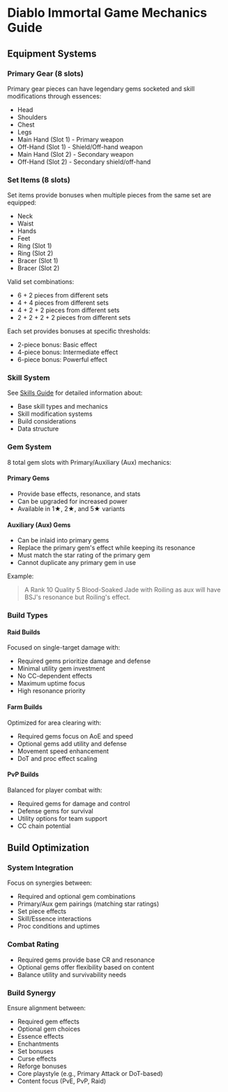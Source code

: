 # Diablo Immortal Game Mechanics Guide

## Equipment Systems

### Primary Gear (8 slots)
Primary gear pieces can have legendary gems socketed and skill modifications through essences:
- Head
- Shoulders
- Chest
- Legs
- Main Hand (Slot 1) - Primary weapon
- Off-Hand (Slot 1) - Shield/Off-hand weapon
- Main Hand (Slot 2) - Secondary weapon
- Off-Hand (Slot 2) - Secondary shield/off-hand

### Set Items (8 slots)
Set items provide bonuses when multiple pieces from the same set are equipped:
- Neck
- Waist
- Hands
- Feet
- Ring (Slot 1)
- Ring (Slot 2)
- Bracer (Slot 1)
- Bracer (Slot 2)

Valid set combinations:
- 6 + 2 pieces from different sets
- 4 + 4 pieces from different sets
- 4 + 2 + 2 pieces from different sets
- 2 + 2 + 2 + 2 pieces from different sets

Each set provides bonuses at specific thresholds:
- 2-piece bonus: Basic effect
- 4-piece bonus: Intermediate effect
- 6-piece bonus: Powerful effect

### Skill System
See [Skills Guide](skills.md) for detailed information about:
- Base skill types and mechanics
- Skill modification systems
- Build considerations
- Data structure

### Gem System
8 total gem slots with Primary/Auxiliary (Aux) mechanics:

#### Primary Gems
- Provide base effects, resonance, and stats
- Can be upgraded for increased power
- Available in 1★, 2★, and 5★ variants

#### Auxiliary (Aux) Gems
- Can be inlaid into primary gems
- Replace the primary gem's effect while keeping its resonance
- Must match the star rating of the primary gem
- Cannot duplicate any primary gem in use

Example:
> A Rank 10 Quality 5 Blood-Soaked Jade with Roiling as aux will have BSJ's resonance but Roiling's effect.

### Build Types

#### Raid Builds
Focused on single-target damage with:
- Required gems prioritize damage and defense
- Minimal utility gem investment
- No CC-dependent effects
- Maximum uptime focus
- High resonance priority

#### Farm Builds
Optimized for area clearing with:
- Required gems focus on AoE and speed
- Optional gems add utility and defense
- Movement speed enhancement
- DoT and proc effect scaling

#### PvP Builds
Balanced for player combat with:
- Required gems for damage and control
- Defense gems for survival
- Utility options for team support
- CC chain potential

## Build Optimization

### System Integration
Focus on synergies between:
- Required and optional gem combinations
- Primary/Aux gem pairings (matching star ratings)
- Set piece effects
- Skill/Essence interactions
- Proc conditions and uptimes

### Combat Rating
- Required gems provide base CR and resonance
- Optional gems offer flexibility based on content
- Balance utility and survivability needs

### Build Synergy
Ensure alignment between:
- Required gem effects
- Optional gem choices
- Essence effects
- Enchantments
- Set bonuses
- Curse effects
- Reforge bonuses
- Core playstyle (e.g., Primary Attack or DoT-based)
- Content focus (PvE, PvP, Raid)

